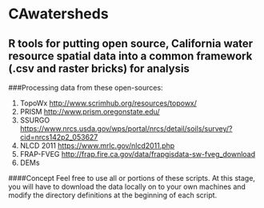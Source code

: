 # CAwatersheds
## R tools for putting open source, California water resource spatial data into a common framework (.csv and raster bricks) for analysis 

###Processing data from these open-sources:
1. TopoWx http://www.scrimhub.org/resources/topowx/
2. PRISM http://www.prism.oregonstate.edu/
3. SSURGO https://www.nrcs.usda.gov/wps/portal/nrcs/detail/soils/survey/?cid=nrcs142p2_053627
4. NLCD 2011 https://www.mrlc.gov/nlcd2011.php
5. FRAP-FVEG http://frap.fire.ca.gov/data/frapgisdata-sw-fveg_download
6. DEMs  

####Concept
Feel free to use all or portions of these scripts.  At this stage, you will have to download the data locally on to your own machines 
and modify the directory definitions at the beginning of each script.

